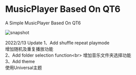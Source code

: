 # MusicPlayer Based On QT6
A Simple MusicPlayer Based On QT6
 
 
 

![snapshot](https://user-images.githubusercontent.com/22540667/153740081-d1ef7fe4-33a5-497f-9ec9-dc982a9a56d4.png)

2022/2/13 Update
1、Add shuffle repeat playmode<br> 
增加随机及重复播放功能<br> 
2、Add folder selection function\<br> 
增加音乐文件夹选择功能<br> 
3、Add theme<br> 
使用Universal主题<br> 
